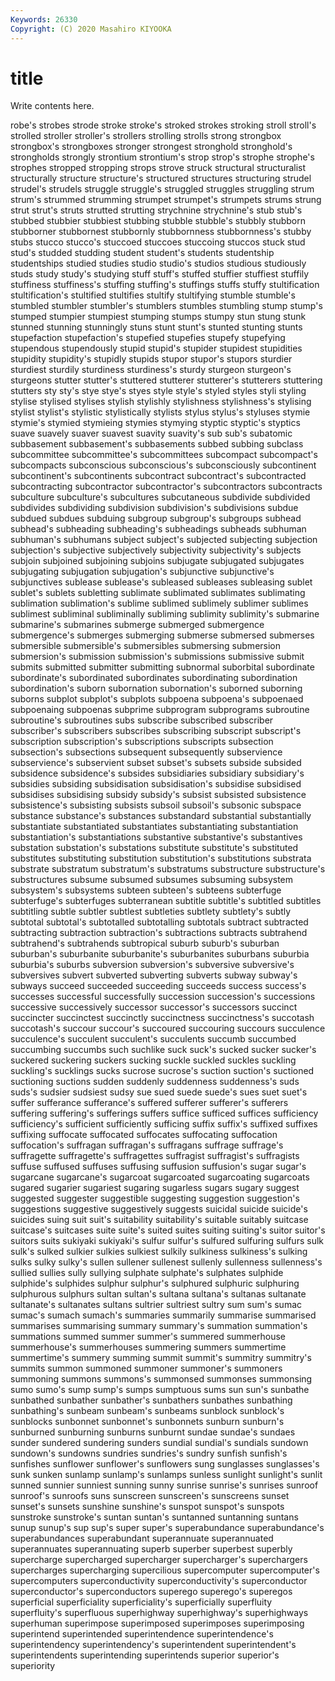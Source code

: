 ```yaml
---
Keywords: 26330
Copyright: (C) 2020 Masahiro KIYOOKA
---
```


# title

Write contents here.

robe's strobes strode stroke stroke's
stroked strokes stroking stroll stroll's strolled stroller stroller's strollers strolling
strolls strong strongbox strongbox's strongboxes stronger strongest stronghold stronghold's strongholds
strongly strontium strontium's strop strop's strophe strophe's strophes stropped stropping
strops strove struck structural structuralist structurally structure structure's structured structures
structuring strudel strudel's strudels struggle struggle's struggled struggles struggling strum
strum's strummed strumming strumpet strumpet's strumpets strums strung strut strut's
struts strutted strutting strychnine strychnine's stub stub's stubbed stubbier stubbiest
stubbing stubble stubble's stubbly stubborn stubborner stubbornest stubbornly stubbornness stubbornness's
stubby stubs stucco stucco's stuccoed stuccoes stuccoing stuccos stuck stud
stud's studded studding student student's students studentship studentships studied studies
studio studio's studios studious studiously studs study study's studying stuff
stuff's stuffed stuffier stuffiest stuffily stuffiness stuffiness's stuffing stuffing's stuffings
stuffs stuffy stultification stultification's stultified stultifies stultify stultifying stumble stumble's
stumbled stumbler stumbler's stumblers stumbles stumbling stump stump's stumped stumpier
stumpiest stumping stumps stumpy stun stung stunk stunned stunning stunningly
stuns stunt stunt's stunted stunting stunts stupefaction stupefaction's stupefied stupefies
stupefy stupefying stupendous stupendously stupid stupid's stupider stupidest stupidities stupidity
stupidity's stupidly stupids stupor stupor's stupors sturdier sturdiest sturdily sturdiness
sturdiness's sturdy sturgeon sturgeon's sturgeons stutter stutter's stuttered stutterer stutterer's
stutterers stuttering stutters sty sty's stye stye's styes style style's
styled styles styli styling stylise stylised stylises stylish stylishly stylishness
stylishness's stylising stylist stylist's stylistic stylistically stylists stylus stylus's styluses
stymie stymie's stymied stymieing stymies stymying styptic styptic's styptics suave
suavely suaver suavest suavity suavity's sub sub's subatomic subbasement subbasement's
subbasements subbed subbing subclass subcommittee subcommittee's subcommittees subcompact subcompact's subcompacts
subconscious subconscious's subconsciously subcontinent subcontinent's subcontinents subcontract subcontract's subcontracted subcontracting
subcontractor subcontractor's subcontractors subcontracts subculture subculture's subcultures subcutaneous subdivide subdivided
subdivides subdividing subdivision subdivision's subdivisions subdue subdued subdues subduing subgroup
subgroup's subgroups subhead subhead's subheading subheading's subheadings subheads subhuman subhuman's
subhumans subject subject's subjected subjecting subjection subjection's subjective subjectively subjectivity
subjectivity's subjects subjoin subjoined subjoining subjoins subjugate subjugated subjugates subjugating
subjugation subjugation's subjunctive subjunctive's subjunctives sublease sublease's subleased subleases subleasing
sublet sublet's sublets subletting sublimate sublimated sublimates sublimating sublimation sublimation's
sublime sublimed sublimely sublimer sublimes sublimest subliminal subliminally subliming sublimity
sublimity's submarine submarine's submarines submerge submerged submergence submergence's submerges submerging
submerse submersed submerses submersible submersible's submersibles submersing submersion submersion's submission
submission's submissions submissive submit submits submitted submitter submitting subnormal suborbital
subordinate subordinate's subordinated subordinates subordinating subordination subordination's suborn subornation subornation's
suborned suborning suborns subplot subplot's subplots subpoena subpoena's subpoenaed subpoenaing
subpoenas subprime subprogram subprograms subroutine subroutine's subroutines subs subscribe subscribed
subscriber subscriber's subscribers subscribes subscribing subscript subscript's subscription subscription's subscriptions
subscripts subsection subsection's subsections subsequent subsequently subservience subservience's subservient subset
subset's subsets subside subsided subsidence subsidence's subsides subsidiaries subsidiary subsidiary's
subsidies subsiding subsidisation subsidisation's subsidise subsidised subsidises subsidising subsidy subsidy's
subsist subsisted subsistence subsistence's subsisting subsists subsoil subsoil's subsonic subspace
substance substance's substances substandard substantial substantially substantiate substantiated substantiates substantiating
substantiation substantiation's substantiations substantive substantive's substantives substation substation's substations substitute
substitute's substituted substitutes substituting substitution substitution's substitutions substrata substrate substratum
substratum's substratums substructure substructure's substructures subsume subsumed subsumes subsuming subsystem
subsystem's subsystems subteen subteen's subteens subterfuge subterfuge's subterfuges subterranean subtitle
subtitle's subtitled subtitles subtitling subtle subtler subtlest subtleties subtlety subtlety's
subtly subtotal subtotal's subtotalled subtotalling subtotals subtract subtracted subtracting subtraction
subtraction's subtractions subtracts subtrahend subtrahend's subtrahends subtropical suburb suburb's suburban
suburban's suburbanite suburbanite's suburbanites suburbans suburbia suburbia's suburbs subversion subversion's
subversive subversive's subversives subvert subverted subverting subverts subway subway's subways
succeed succeeded succeeding succeeds success success's successes successful successfully succession
succession's successions successive successively successor successor's successors succinct succincter succinctest
succinctly succinctness succinctness's succotash succotash's succour succour's succoured succouring succours
succulence succulence's succulent succulent's succulents succumb succumbed succumbing succumbs such
suchlike suck suck's sucked sucker sucker's suckered suckering suckers sucking
suckle suckled suckles suckling suckling's sucklings sucks sucrose sucrose's suction
suction's suctioned suctioning suctions sudden suddenly suddenness suddenness's suds suds's
sudsier sudsiest sudsy sue sued suede suede's sues suet suet's
suffer sufferance sufferance's suffered sufferer sufferer's sufferers suffering suffering's sufferings
suffers suffice sufficed suffices sufficiency sufficiency's sufficient sufficiently sufficing suffix
suffix's suffixed suffixes suffixing suffocate suffocated suffocates suffocating suffocation suffocation's
suffragan suffragan's suffragans suffrage suffrage's suffragette suffragette's suffragettes suffragist suffragist's
suffragists suffuse suffused suffuses suffusing suffusion suffusion's sugar sugar's sugarcane
sugarcane's sugarcoat sugarcoated sugarcoating sugarcoats sugared sugarier sugariest sugaring sugarless
sugars sugary suggest suggested suggester suggestible suggesting suggestion suggestion's suggestions
suggestive suggestively suggests suicidal suicide suicide's suicides suing suit suit's
suitability suitability's suitable suitably suitcase suitcase's suitcases suite suite's suited
suites suiting suiting's suitor suitor's suitors suits sukiyaki sukiyaki's sulfur
sulfur's sulfured sulfuring sulfurs sulk sulk's sulked sulkier sulkies sulkiest
sulkily sulkiness sulkiness's sulking sulks sulky sulky's sullen sullener sullenest
sullenly sullenness sullenness's sullied sullies sully sullying sulphate sulphate's sulphates
sulphide sulphide's sulphides sulphur sulphur's sulphured sulphuric sulphuring sulphurous sulphurs
sultan sultan's sultana sultana's sultanas sultanate sultanate's sultanates sultans sultrier
sultriest sultry sum sum's sumac sumac's sumach sumach's summaries summarily
summarise summarised summarises summarising summary summary's summation summation's summations summed
summer summer's summered summerhouse summerhouse's summerhouses summering summers summertime summertime's
summery summing summit summit's summitry summitry's summits summon summoned summoner
summoner's summoners summoning summons summons's summonsed summonses summonsing sumo sumo's
sump sump's sumps sumptuous sums sun sun's sunbathe sunbathed sunbather
sunbather's sunbathers sunbathes sunbathing sunbathing's sunbeam sunbeam's sunbeams sunblock sunblock's
sunblocks sunbonnet sunbonnet's sunbonnets sunburn sunburn's sunburned sunburning sunburns sunburnt
sundae sundae's sundaes sunder sundered sundering sunders sundial sundial's sundials
sundown sundown's sundowns sundries sundries's sundry sunfish sunfish's sunfishes sunflower
sunflower's sunflowers sung sunglasses sunglasses's sunk sunken sunlamp sunlamp's sunlamps
sunless sunlight sunlight's sunlit sunned sunnier sunniest sunning sunny sunrise
sunrise's sunrises sunroof sunroof's sunroofs suns sunscreen sunscreen's sunscreens sunset
sunset's sunsets sunshine sunshine's sunspot sunspot's sunspots sunstroke sunstroke's suntan
suntan's suntanned suntanning suntans sunup sunup's sup sup's super super's
superabundance superabundance's superabundances superabundant superannuate superannuated superannuates superannuating superb superber
superbest superbly supercharge supercharged supercharger supercharger's superchargers supercharges supercharging supercilious
supercomputer supercomputer's supercomputers superconductivity superconductivity's superconductor superconductor's superconductors superego superego's
superegos superficial superficiality superficiality's superficially superfluity superfluity's superfluous superhighway superhighway's
superhighways superhuman superimpose superimposed superimposes superimposing superintend superintended superintendence superintendence's
superintendency superintendency's superintendent superintendent's superintendents superintending superintends superior superior's superiority
